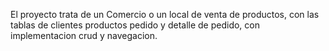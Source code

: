 El proyecto trata de un Comercio o un local de venta de productos, con las tablas de clientes productos pedido y detalle de pedido, con implementacion crud y navegacion.
